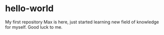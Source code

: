 # hello-world
My first repository
Max is here, just started learning new field of knowledge for myself. 
Good luck to me.
